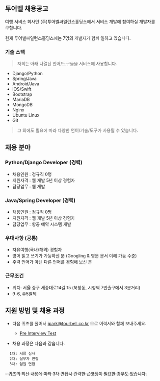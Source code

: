 ## 투어벨 채용공고

여행 서비스 회사인 (주)투어벨싸일런스홀딩스에서 서비스 개발에 참여하실 개발자를 구합니다.

현재 투어벨싸일런스홀딩스에는 7명의 개발자가 함께 일하고 있습니다. 


### 기술 스택

> 저희는 아래 나열된 언어/도구들을 서비스에 사용합니다. 

- Django/Python
- Spring/Java
- Android/Java
- iOS/Swift
- Bootstrap
- MariaDB
- MongoDB
- Nginx
- Ubuntu Linux
- Git

> 그 외에도 필요에 따라 다양한 언어/기술/도구가 사용될 수 있습니다.
 

## 채용 분야


### Python/Django Developer (경력)

- 채용인원 : 정규직 0명
- 지원자격 : 웹 개발 5년 이상 경험자
- 담당업무 : 웹 개발


### Java/Spring Developer (경력)

- 채용인원 : 정규직 0명
- 지원자격 : 웹 개발 5년 이상 경험자
- 담당업무 : 항공 예약 시스템 개발


### 우대사항 (공통)

- 자유여행(국내/해외) 경험자
- 영어 읽고 쓰기가 가능하신 분 (Googling & 영문 문서 이해 가능 수준)
- 주력 언어가 아닌 다른 언어를 경험해 보신 분


### 근무조건

- 위치: 서울 중구 세종대로14길 15 (북창동, 시청역 7번출구에서 3분거리) 
- 9-6, 주5일제


## 지원 방법 및 채용 과정

- 다음 퀴즈를 풀어서 jpark@tourbell.co.kr 으로 이력서와 함께 보내주세요. 
  - [Pre Interview Test](QUIZ.md)


- 채용 과정은 다음과 같습니다.

```
  1차: 서류 심사 
  2차: 실무자 면접 
  3차: 임원 면접
```

~~- 퀴즈의 회신 내용에 따라 3차 면접시 간략한 *손*코딩이 필요한 경우도 있습니다.~~

